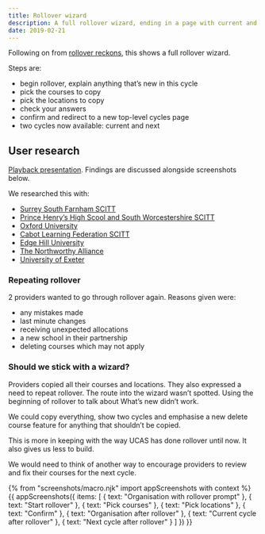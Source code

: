 ```yaml
---
title: Rollover wizard
description: A full rollover wizard, ending in a page with current and next cycles.
date: 2019-02-21
---
```


Following on from [rollover reckons](/publish-teacher-training-courses/rollover-reckons), this shows a full rollover wizard.

Steps are:

* begin rollover, explain anything that’s new in this cycle
* pick the courses to copy
* pick the locations to copy
* check your answers
* confirm and redirect to a new top-level cycles page
* two cycles now available: current and next

## User research

[Playback presentation](https://docs.google.com/presentation/d/1JafwFWO0gDUT2wicnHhTwGJx7T0RCZuOOgzGlJcJWZU/edit#slide=id.g51d4c235e9_1_99). Findings are discussed alongside screenshots below.

We researched this with:

* [Surrey South Farnham SCITT](https://lookback.io/watch/Dudq3X8QvtiwsNvbk)
* [Prince Henry’s High Scool and South Worcestershire SCITT](https://lookback.io/watch/bKs8CaeNHE8MCdY4B)
* [Oxford University](https://lookback.io/watch/Dg3mjn74DyCCyzxRk)
* [Cabot Learning Federation SCITT](https://lookback.io/watch/jYqw2TnGXjM9geySx)
* [Edge Hill University](https://lookback.io/watch/8ia5o6EEmMt3Td8DR)
* [The Northworthy Alliance](https://lookback.io/watch/Kqn9JdJnrbRBoPNxG)
* [University of Exeter](https://lookback.io/watch/dnLAXAszhNxmFByMy)

### Repeating rollover

2 providers wanted to go through rollover again. Reasons given were:

* any mistakes made
* last minute changes
* receiving unexpected allocations
* a new school in their partnership
* deleting courses which may not apply

### Should we stick with a wizard?

Providers copied all their courses and locations. They also expressed a need to repeat rollover. The route into the wizard wasn’t spotted. Using the beginning of rollover to talk about What’s new didn’t work.

We could copy everything, show two cycles and emphasise a new delete course feature for anything that shouldn’t be copied.

This is more in keeping with the way UCAS has done rollover until now. It also gives us less to build.

We would need to think of another way to encourage providers to review and fix their courses for the next cycle.

{% from "screenshots/macro.njk" import appScreenshots with context %}
{{ appScreenshots({
  items: [
    { text: "Organisation with rollover prompt" },
    { text: "Start rollover" },
    { text: "Pick courses" },
    { text: "Pick locations" },
    { text: "Confirm" },
    { text: "Organisation after rollover" },
    { text: "Current cycle after rollover" },
    { text: "Next cycle after rollover" }
  ]
}) }}

